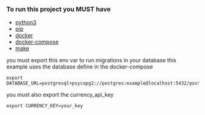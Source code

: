 ### To run this project you MUST have

* [python3](https://www.python.org/downloads/)
* [pip](https://pip.pypa.io/en/stable/installation/)
* [docker](https://docs.docker.com/engine/install/)
* [docker-compose](https://docs.docker.com/compose/install/)
* [make](https://www.gnu.org/software/make/)

 you must export this env var to run migrations in your database this example uses the database define in the docker-compose
```shell
export DATABASE_URL=postgresql+psycopg2://postgres:example@localhost:5432/postgres
```

you must also export the currency_api_key
```shell
export CURRENCY_KEY=your_key
```
